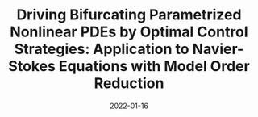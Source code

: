 ---
title: "Driving Bifurcating Parametrized Nonlinear PDEs by Optimal Control Strategies: Application to Navier-Stokes Equations with Model Order Reduction"
collection: publications
permalink: /publication/2022-01-16-Driving-Bifurcating-Parametrized-Nonlinear-PDEs-by-Optimal-Control-Strategies-Application-to-Navier-Stokes-Equations-with-Model-Order-Reduction
date: 2022-01-16
item: 9
venue: 'ESAIM: Mathematical Modelling and Numerical Analysis'
paperurl: 'https://doi.org/10.1051/m2an/2022044'
authors: 'F. Pichi, M. Strazzullo, F. Ballarin, G. Rozza'
pubsource: 'journal'
biblio: >
  @article{PichiDrivingBifurcatingParametrized2022,\

  title = {Driving Bifurcating Parametrized Nonlinear {{PDEs}} by Optimal Control Strategies: Application to {{Navier-Stokes}} Equations with Model Order Reduction},\

  shorttitle = {Driving Bifurcating Parametrized Nonlinear {{PDEs}} by Optimal Control Strategies},\

  author = {Pichi, F. and Strazzullo, M. and Ballarin, F. and Rozza, G.},\

  year = {2022},\

  journal = {ESAIM: Mathematical Modelling and Numerical Analysis},\

  publisher = {{EDP Sciences}},\

  doi = {10.1051/m2an/2022044}}

---